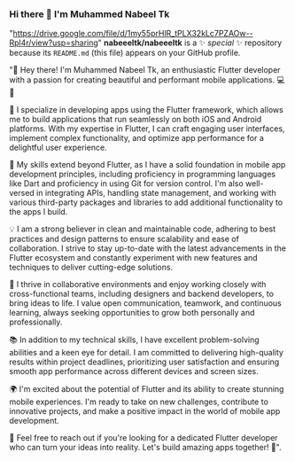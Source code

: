 ### Hi there 👋 I'm Muhammed Nabeel Tk

"https://drive.google.com/file/d/1my55prHlR_tPLX32kLc7PZAOw--Rpl4r/view?usp=sharing"
**nabeeeltk/nabeeeltk** is a ✨ _special_ ✨ repository because its `README.md` (this file) appears on your GitHub profile.

"👋 Hey there! I'm Muhammed Nabeel Tk, an enthusiastic Flutter developer with a passion for creating beautiful and performant mobile applications. 💻📱

🔧 I specialize in developing apps using the Flutter framework, which allows me to build applications that run seamlessly on both iOS and Android platforms. With my expertise in Flutter, I can craft engaging user interfaces, implement complex functionality, and optimize app performance for a delightful user experience.

🌟 My skills extend beyond Flutter, as I have a solid foundation in mobile app development principles, including proficiency in programming languages like Dart and proficiency in using Git for version control. I'm also well-versed in integrating APIs, handling state management, and working with various third-party packages and libraries to add additional functionality to the apps I build.

💡 I am a strong believer in clean and maintainable code, adhering to best practices and design patterns to ensure scalability and ease of collaboration. I strive to stay up-to-date with the latest advancements in the Flutter ecosystem and constantly experiment with new features and techniques to deliver cutting-edge solutions.

🤝 I thrive in collaborative environments and enjoy working closely with cross-functional teams, including designers and backend developers, to bring ideas to life. I value open communication, teamwork, and continuous learning, always seeking opportunities to grow both personally and professionally.

📚 In addition to my technical skills, I have excellent problem-solving abilities and a keen eye for detail. I am committed to delivering high-quality results within project deadlines, prioritizing user satisfaction and ensuring smooth app performance across different devices and screen sizes.

🌍 I'm excited about the potential of Flutter and its ability to create stunning mobile experiences. I'm ready to take on new challenges, contribute to innovative projects, and make a positive impact in the world of mobile app development.

📩 Feel free to reach out if you're looking for a dedicated Flutter developer who can turn your ideas into reality. Let's build amazing apps together! 🚀".

